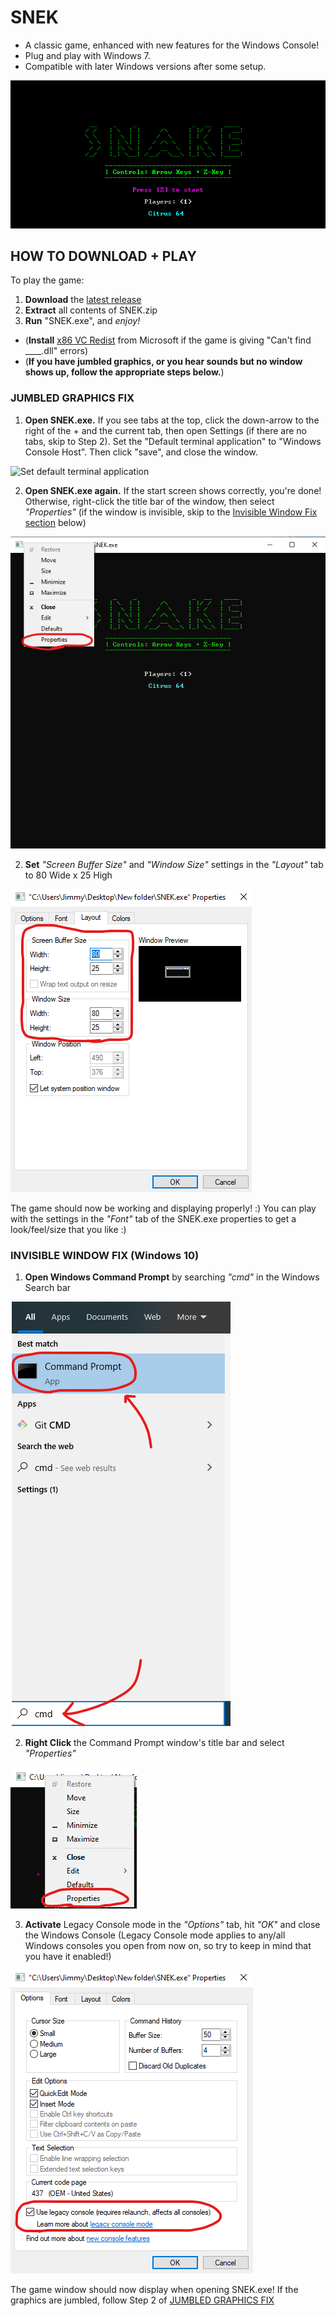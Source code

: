 # SNEK
+ A classic game, enhanced with new features for the Windows Console!
+ Plug and play with Windows 7.
+ Compatible with later Windows versions after some setup.

![SNEK GIF](Screenshots/snekgameplay.apng)

## HOW TO DOWNLOAD + PLAY
To play the game:


1. **Download** the [latest release](https://github.com/M-O-Marmalade/SNEK/releases/latest/download/SNEK.zip)
2. **Extract** all contents of SNEK.zip
3. **Run** "SNEK.exe", and *enjoy!*
- (**Install** [x86 VC Redist](https://aka.ms/vs/16/release/vc_redist.x86.exe) from Microsoft if the game is giving "Can't find ____.dll" errors)
- (**If you have jumbled graphics, or you hear sounds but no window shows up, follow the appropriate steps below.**)

### JUMBLED GRAPHICS FIX

1. **Open SNEK.exe.** If you see tabs at the top, click the down-arrow to the right of the + and the current tab, then open Settings (if there are no tabs, skip to Step 2). Set the "Default terminal application" to "Windows Console Host". Then click "save", and close the window.

![Set default terminal application](Screenshots/SetConHostAsDefault.apng)

2. **Open SNEK.exe again.** If the start screen shows correctly, you're done! Otherwise, right-click the title bar of the window, then select *"Properties"* (if the window is invisible, skip to the [Invisible Window Fix section](https://github.com/M-O-Marmalade/SNEK#invisible-window-fix-windows-10) below)

![SNEK.exe Right-Click](Screenshots/snekrightclick.png)

2. **Set** *"Screen Buffer Size"* and *"Window Size"* settings in the *"Layout"* tab to 80 Wide x 25 High

![Set Size Layout](Screenshots/layoutsize.png)

The game should now be working and displaying properly! :) You can play with the settings in the *"Font"* tab of the SNEK.exe properties to get a look/feel/size that you like :)

### INVISIBLE WINDOW FIX (Windows 10)

1. **Open Windows Command Prompt** by searching *"cmd"* in the Windows Search bar

![cmd](Screenshots/cmd.png)

2. **Right Click** the Command Prompt window's title bar and select *"Properties"*

![Right Click Title Bar](Screenshots/rightclicksnek.png)

3. **Activate** Legacy Console mode in the *"Options"* tab, hit *"OK"* and close the Windows Console (Legacy Console mode applies to any/all Windows consoles you open from now on, so try to keep in mind that you have it enabled!)

![Legacy Console Mode](Screenshots/legacymode.png)

The game window should now display when opening SNEK.exe! If the graphics are jumbled, follow Step 2 of [JUMBLED GRAPHICS FIX](https://github.com/M-O-Marmalade/SNEK#jumbled-graphics-fix)

